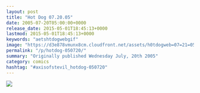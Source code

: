 ```yaml
---
layout: post
title: "Hot Dog 07.20.05"
date: 2005-07-20T05:00:00+0000
release_date: 2015-05-01T18:45:13+0000
lastmod: 2015-05-01T18:45:13+0000
keywords: "aetshtdogwebgif"
image: "https://d3e878vmunx8cm.cloudfront.net/assets/h0tdogweb=07=21=05.gif"
permalink: "/p/hotdog-050720/"
summary: "Originally published Wednesday July, 20th 2005"
category: comics
hashtag: "#axisofstevil_hotdog-050720"
---
```


![](https://d3e878vmunx8cm.cloudfront.net/assets/h0tdogweb=07=21=05.gif)
